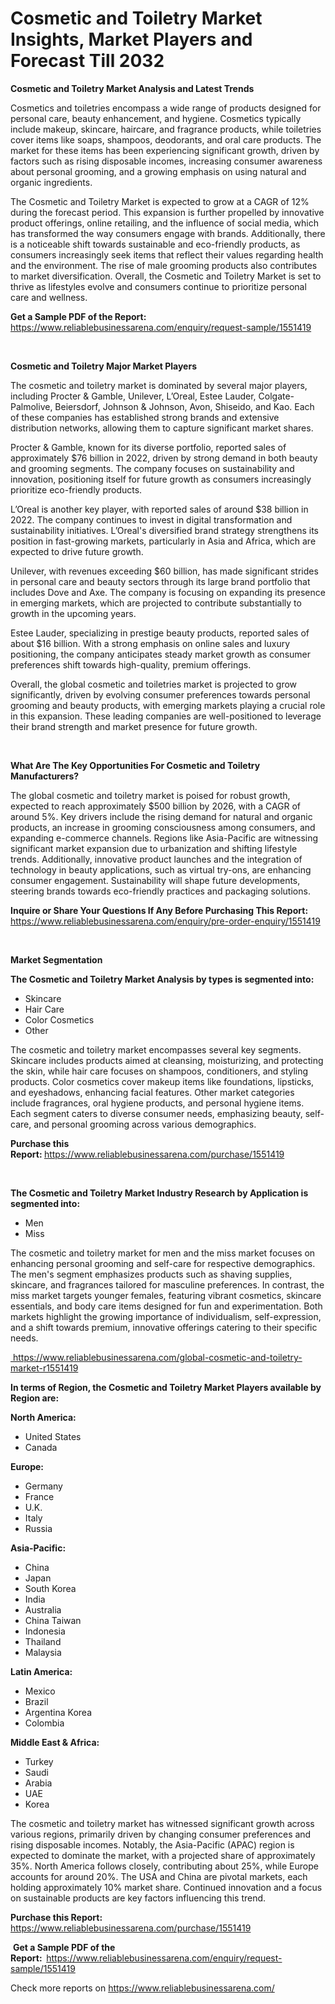 <p><h1>Cosmetic and Toiletry Market Insights, Market Players and Forecast Till 2032</h1></p><p><strong>Cosmetic and Toiletry Market Analysis and Latest Trends</strong></p>
<p><p>Cosmetics and toiletries encompass a wide range of products designed for personal care, beauty enhancement, and hygiene. Cosmetics typically include makeup, skincare, haircare, and fragrance products, while toiletries cover items like soaps, shampoos, deodorants, and oral care products. The market for these items has been experiencing significant growth, driven by factors such as rising disposable incomes, increasing consumer awareness about personal grooming, and a growing emphasis on using natural and organic ingredients.</p><p>The Cosmetic and Toiletry Market is expected to grow at a CAGR of 12% during the forecast period. This expansion is further propelled by innovative product offerings, online retailing, and the influence of social media, which has transformed the way consumers engage with brands. Additionally, there is a noticeable shift towards sustainable and eco-friendly products, as consumers increasingly seek items that reflect their values regarding health and the environment. The rise of male grooming products also contributes to market diversification. Overall, the Cosmetic and Toiletry Market is set to thrive as lifestyles evolve and consumers continue to prioritize personal care and wellness.</p></p>
<p><strong>Get a Sample PDF of the Report:&nbsp;</strong> <a href="https://www.reliablebusinessarena.com/enquiry/request-sample/1551419?utm_campaign=2231&utm_medium=2&utm_source=Github&utm_content=ia&utm_term=06022025&utm_id=cosmetic-and-toiletry">https://www.reliablebusinessarena.com/enquiry/request-sample/1551419</a></p>
<p>&nbsp;</p>
<p><strong>Cosmetic and Toiletry Major Market Players</strong></p>
<p><p>The cosmetic and toiletry market is dominated by several major players, including Procter & Gamble, Unilever, L’Oreal, Estee Lauder, Colgate-Palmolive, Beiersdorf, Johnson & Johnson, Avon, Shiseido, and Kao. Each of these companies has established strong brands and extensive distribution networks, allowing them to capture significant market shares.</p><p>Procter & Gamble, known for its diverse portfolio, reported sales of approximately $76 billion in 2022, driven by strong demand in both beauty and grooming segments. The company focuses on sustainability and innovation, positioning itself for future growth as consumers increasingly prioritize eco-friendly products.</p><p>L’Oreal is another key player, with reported sales of around $38 billion in 2022. The company continues to invest in digital transformation and sustainability initiatives. L’Oreal's diversified brand strategy strengthens its position in fast-growing markets, particularly in Asia and Africa, which are expected to drive future growth.</p><p>Unilever, with revenues exceeding $60 billion, has made significant strides in personal care and beauty sectors through its large brand portfolio that includes Dove and Axe. The company is focusing on expanding its presence in emerging markets, which are projected to contribute substantially to growth in the upcoming years.</p><p>Estee Lauder, specializing in prestige beauty products, reported sales of about $16 billion. With a strong emphasis on online sales and luxury positioning, the company anticipates steady market growth as consumer preferences shift towards high-quality, premium offerings.</p><p>Overall, the global cosmetic and toiletries market is projected to grow significantly, driven by evolving consumer preferences towards personal grooming and beauty products, with emerging markets playing a crucial role in this expansion. These leading companies are well-positioned to leverage their brand strength and market presence for future growth.</p></p>
<p>&nbsp;</p>
<p><strong>What Are The Key Opportunities For Cosmetic and Toiletry Manufacturers?</strong></p>
<p><p>The global cosmetic and toiletry market is poised for robust growth, expected to reach approximately $500 billion by 2026, with a CAGR of around 5%. Key drivers include the rising demand for natural and organic products, an increase in grooming consciousness among consumers, and expanding e-commerce channels. Regions like Asia-Pacific are witnessing significant market expansion due to urbanization and shifting lifestyle trends. Additionally, innovative product launches and the integration of technology in beauty applications, such as virtual try-ons, are enhancing consumer engagement. Sustainability will shape future developments, steering brands towards eco-friendly practices and packaging solutions.</p></p>
<p><strong>Inquire or Share Your Questions If Any Before Purchasing This Report:</strong> <a href="https://www.reliablebusinessarena.com/enquiry/pre-order-enquiry/1551419?utm_campaign=2231&utm_medium=2&utm_source=Github&utm_content=ia&utm_term=06022025&utm_id=cosmetic-and-toiletry">https://www.reliablebusinessarena.com/enquiry/pre-order-enquiry/1551419</a></p>
<p>&nbsp;</p>
<p><strong>Market Segmentation</strong></p>
<p><strong>The Cosmetic and Toiletry Market Analysis by types is segmented into:</strong></p>
<p><ul><li>Skincare</li><li>Hair Care</li><li>Color Cosmetics</li><li>Other</li></ul></p>
<p><p>The cosmetic and toiletry market encompasses several key segments. Skincare includes products aimed at cleansing, moisturizing, and protecting the skin, while hair care focuses on shampoos, conditioners, and styling products. Color cosmetics cover makeup items like foundations, lipsticks, and eyeshadows, enhancing facial features. Other market categories include fragrances, oral hygiene products, and personal hygiene items. Each segment caters to diverse consumer needs, emphasizing beauty, self-care, and personal grooming across various demographics.</p></p>
<p><strong>Purchase this Report:&nbsp;</strong><a href="https://www.reliablebusinessarena.com/purchase/1551419?utm_campaign=2231&utm_medium=2&utm_source=Github&utm_content=ia&utm_term=06022025&utm_id=cosmetic-and-toiletry">https://www.reliablebusinessarena.com/purchase/1551419</a></p>
<p>&nbsp;</p>
<p><strong>The Cosmetic and Toiletry Market Industry Research by Application is segmented into:</strong></p>
<p><ul><li>Men</li><li>Miss</li></ul></p>
<p><p>The cosmetic and toiletry market for men and the miss market focuses on enhancing personal grooming and self-care for respective demographics. The men's segment emphasizes products such as shaving supplies, skincare, and fragrances tailored for masculine preferences. In contrast, the miss market targets younger females, featuring vibrant cosmetics, skincare essentials, and body care items designed for fun and experimentation. Both markets highlight the growing importance of individualism, self-expression, and a shift towards premium, innovative offerings catering to their specific needs.</p></p>
<p><a href="https://www.reliablebusinessarena.com/global-cosmetic-and-toiletry-market-r1551419?utm_campaign=2231&utm_medium=2&utm_source=Github&utm_content=ia&utm_term=06022025&utm_id=cosmetic-and-toiletry">&nbsp;https://www.reliablebusinessarena.com/global-cosmetic-and-toiletry-market-r1551419</a></p>
<p><strong>In terms of Region, the Cosmetic and Toiletry Market Players available by Region are:</strong></p>
<p>
    <p> <strong> North America: </strong>
        <ul>
            <li>United States</li>
            <li>Canada</li>
        </ul>
        </p> 
    <p> <strong> Europe: </strong>
        <ul>
            <li>Germany</li>
            <li>France</li>
            <li>U.K.</li>
            <li>Italy</li>
            <li>Russia</li>
        </ul>
        </p> 
    <p> <strong> Asia-Pacific: </strong>
        <ul>
            <li>China</li>
            <li>Japan</li>
            <li>South Korea</li>
            <li>India</li>
            <li>Australia</li>
            <li>China Taiwan</li>
            <li>Indonesia</li>
            <li>Thailand</li>
            <li>Malaysia</li>
        </ul>
        </p> 
    <p> <strong> Latin America: </strong>
        <ul>
            <li>Mexico</li>
            <li>Brazil</li>
            <li>Argentina Korea</li>
            <li>Colombia</li>
        </ul>
        </p> 
    <p> <strong> Middle East & Africa: </strong>
        <ul>
            <li>Turkey</li>
            <li>Saudi</li>
            <li>Arabia</li>
            <li>UAE</li>
            <li>Korea</li>
        </ul>
    </p>
    </p>
<p><p>The cosmetic and toiletry market has witnessed significant growth across various regions, primarily driven by changing consumer preferences and rising disposable incomes. Notably, the Asia-Pacific (APAC) region is expected to dominate the market, with a projected share of approximately 35%. North America follows closely, contributing about 25%, while Europe accounts for around 20%. The USA and China are pivotal markets, each holding approximately 10% market share. Continued innovation and a focus on sustainable products are key factors influencing this trend.</p></p>
<p><strong>Purchase this Report: </strong><a href="https://www.reliablebusinessarena.com/purchase/1551419?utm_campaign=2231&utm_medium=2&utm_source=Github&utm_content=ia&utm_term=06022025&utm_id=cosmetic-and-toiletry">https://www.reliablebusinessarena.com/purchase/1551419</a></p>
<p>&nbsp;<strong>Get a Sample PDF of the Report:&nbsp;&nbsp;</strong><a href="https://www.reliablebusinessarena.com/enquiry/request-sample/1551419?utm_campaign=2231&utm_medium=2&utm_source=Github&utm_content=ia&utm_term=06022025&utm_id=cosmetic-and-toiletry">https://www.reliablebusinessarena.com/enquiry/request-sample/1551419</a></p>
<p><strong></strong></p>
<p>Check more reports on <a href="https://www.reliablebusinessarena.com/?utm_campaign=2231&utm_medium=2&utm_source=Github&utm_content=ia&utm_term=06022025&utm_id=cosmetic-and-toiletry">https://www.reliablebusinessarena.com/</a></p>